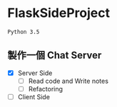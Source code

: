 # FlaskSideProject

`Python 3.5`

## 製作一個 Chat Server

- [x] Server Side
    - [ ] Read code and Write notes
    - [ ] Refactoring
- [ ] Client Side
